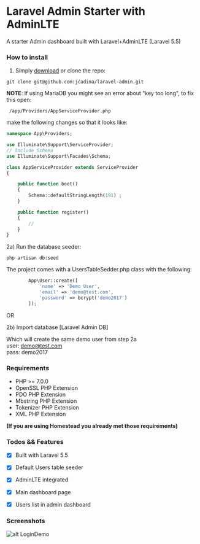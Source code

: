 # Laravel Admin Starter with AdminLTE

A starter Admin dashboard built with Laravel+AdminLTE (Laravel 5.5)


### How to install
1) Simply [download](https://github.com/jcadima/laravel-admin/archive/master.zip) or clone the repo:

```
git clone git@github.com:jcadima/laravel-admin.git
```

**NOTE**: If using MariaDB you might see an error about "key too long", to fix this open:

```
 /app/Providers/AppServiceProvider.php
```

make the following changes so that it looks like:

```php
namespace App\Providers;

use Illuminate\Support\ServiceProvider;
// Include Schema
use Illuminate\Support\Facades\Schema;

class AppServiceProvider extends ServiceProvider
{

    public function boot()
    {  
        Schema::defaultStringLength(191) ;
    }

    public function register()
    {
        //
    }
}

```

2a) Run the database seeder:

```
php artisan db:seed
```

The project comes with a UsersTableSedder.php class with the following:

```php
        App\User::create([
            'name' => 'Demo User',
            'email' => 'demo@test.com',
            'password' => bcrypt('demo2017') 
        ]);
```

OR

2b) Import database
[Laravel Admin DB]

Which will create the same demo user from step 2a<br>
user: demo@test.com <br/>
pass: demo2017

### Requirements
* PHP >= 7.0.0
* OpenSSL PHP Extension
* PDO PHP Extension
* Mbstring PHP Extension
* Tokenizer PHP Extension
* XML PHP Extension

**(If you are using Homestead you already met those requirements)**


### Todos && Features
* [X] Built with Laravel 5.5
* [X] Default Users table seeder
* [X] AdminLTE integrated
* [X] Main dashboard page
* [X] Users list in admin dashboard


### Screenshots

![alt LoginDemo](http://juancadima.com/wp-content/uploads/laraveladmin.png)
